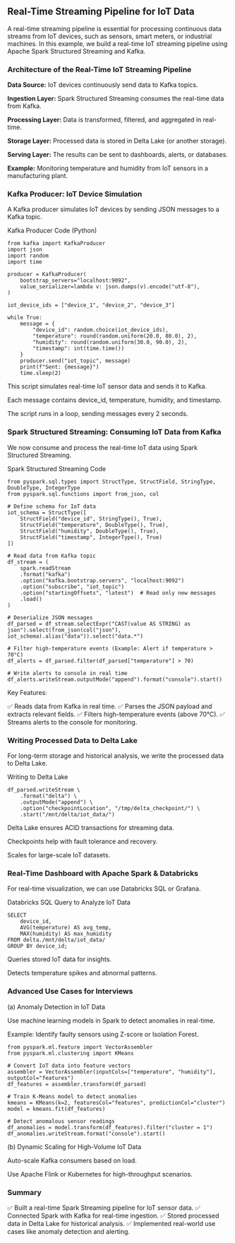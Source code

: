 ## Real-Time Streaming Pipeline for IoT Data

A real-time streaming pipeline is essential for processing continuous data streams from IoT devices, such as sensors, smart meters, or industrial machines. In this example, we build a real-time IoT streaming pipeline using Apache Spark Structured Streaming and Kafka.

### Architecture of the Real-Time IoT Streaming Pipeline

**Data Source:** IoT devices continuously send data to Kafka topics.

**Ingestion Layer:** Spark Structured Streaming consumes the real-time data from Kafka.

**Processing Layer:** Data is transformed, filtered, and aggregated in real-time.

**Storage Layer:** Processed data is stored in Delta Lake (or another storage).

**Serving Layer:** The results can be sent to dashboards, alerts, or databases.

**Example:** Monitoring temperature and humidity from IoT sensors in a manufacturing plant.

### Kafka Producer: IoT Device Simulation

A Kafka producer simulates IoT devices by sending JSON messages to a Kafka topic.

Kafka Producer Code (Python)
```
from kafka import KafkaProducer
import json
import random
import time

producer = KafkaProducer(
    bootstrap_servers="localhost:9092",
    value_serializer=lambda v: json.dumps(v).encode("utf-8"),
)

iot_device_ids = ["device_1", "device_2", "device_3"]

while True:
    message = {
        "device_id": random.choice(iot_device_ids),
        "temperature": round(random.uniform(20.0, 80.0), 2),
        "humidity": round(random.uniform(30.0, 90.0), 2),
        "timestamp": int(time.time())
    }
    producer.send("iot_topic", message)
    print(f"Sent: {message}")
    time.sleep(2)
```
This script simulates real-time IoT sensor data and sends it to Kafka.

Each message contains device_id, temperature, humidity, and timestamp.

The script runs in a loop, sending messages every 2 seconds.

### Spark Structured Streaming: Consuming IoT Data from Kafka

We now consume and process the real-time IoT data using Spark Structured Streaming.

Spark Structured Streaming Code
```
from pyspark.sql.types import StructType, StructField, StringType, DoubleType, IntegerType
from pyspark.sql.functions import from_json, col

# Define schema for IoT data
iot_schema = StructType([
    StructField("device_id", StringType(), True),
    StructField("temperature", DoubleType(), True),
    StructField("humidity", DoubleType(), True),
    StructField("timestamp", IntegerType(), True)
])

# Read data from Kafka topic
df_stream = (
    spark.readStream
    .format("kafka")
    .option("kafka.bootstrap.servers", "localhost:9092")
    .option("subscribe", "iot_topic")
    .option("startingOffsets", "latest")  # Read only new messages
    .load()
)

# Deserialize JSON messages
df_parsed = df_stream.selectExpr("CAST(value AS STRING) as json").select(from_json(col("json"), iot_schema).alias("data")).select("data.*")

# Filter high-temperature events (Example: Alert if temperature > 70°C)
df_alerts = df_parsed.filter(df_parsed["temperature"] > 70)

# Write alerts to console in real time
df_alerts.writeStream.outputMode("append").format("console").start()
```
Key Features:

✅ Reads data from Kafka in real time.
✅ Parses the JSON payload and extracts relevant fields.
✅ Filters high-temperature events (above 70°C).
✅ Streams alerts to the console for monitoring.

### Writing Processed Data to Delta Lake

For long-term storage and historical analysis, we write the processed data to Delta Lake.

Writing to Delta Lake
```
df_parsed.writeStream \
    .format("delta") \
    .outputMode("append") \
    .option("checkpointLocation", "/tmp/delta_checkpoint/") \
    .start("/mnt/delta/iot_data/")
```
Delta Lake ensures ACID transactions for streaming data.

Checkpoints help with fault tolerance and recovery.

Scales for large-scale IoT datasets.

### Real-Time Dashboard with Apache Spark & Databricks

For real-time visualization, we can use Databricks SQL or Grafana.

Databricks SQL Query to Analyze IoT Data
```
SELECT 
    device_id, 
    AVG(temperature) AS avg_temp, 
    MAX(humidity) AS max_humidity 
FROM delta./mnt/delta/iot_data/ 
GROUP BY device_id;
```
Queries stored IoT data for insights.

Detects temperature spikes and abnormal patterns.

### Advanced Use Cases for Interviews

(a) Anomaly Detection in IoT Data

Use machine learning models in Spark to detect anomalies in real-time.

Example: Identify faulty sensors using Z-score or Isolation Forest.

```
from pyspark.ml.feature import VectorAssembler
from pyspark.ml.clustering import KMeans

# Convert IoT data into feature vectors
assembler = VectorAssembler(inputCols=["temperature", "humidity"], outputCol="features")
df_features = assembler.transform(df_parsed)

# Train K-Means model to detect anomalies
kmeans = KMeans(k=2, featuresCol="features", predictionCol="cluster")
model = kmeans.fit(df_features)

# Detect anomalous sensor readings
df_anomalies = model.transform(df_features).filter("cluster = 1")
df_anomalies.writeStream.format("console").start()
```
(b) Dynamic Scaling for High-Volume IoT Data

Auto-scale Kafka consumers based on load.

Use Apache Flink or Kubernetes for high-throughput scenarios.

### Summary

✅ Built a real-time Spark Streaming pipeline for IoT sensor data.
✅ Connected Spark with Kafka for real-time ingestion.
✅ Stored processed data in Delta Lake for historical analysis.
✅ Implemented real-world use cases like anomaly detection and alerting.

